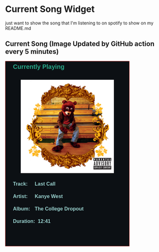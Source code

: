 # Current Song Widget
just want to show the song that I'm listening to on spotify to show on my README.md

## Current Song (Image Updated by GitHub action every 5 minutes)
![](songs-pictures/image288.png)


